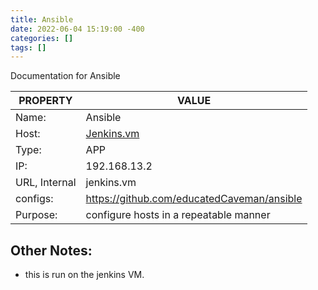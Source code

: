 ```yaml
---
title: Ansible
date: 2022-06-04 15:19:00 -400
categories: []
tags: []
---
```


Documentation for Ansible

| PROPERTY      | VALUE                                      |
| ------------- | ------------------------------------------ |
| Name:         | Ansible                                    |
| Host:         | [Jenkins.vm](jenkins.md)                   |
| Type:         | APP                                        |
| IP:           | 192.168.13.2                               |
| URL, Internal | jenkins.vm                                 |
| configs:      | https://github.com/educatedCaveman/ansible |
| Purpose:      | configure hosts in a repeatable manner     |

## Other Notes:

- this is run on the jenkins VM.
